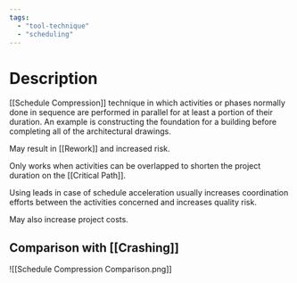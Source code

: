 ```yaml
---
tags:
  - "tool-technique"
  - "scheduling"
---
```

# Description
[[Schedule Compression]] technique in which activities or phases normally done in sequence are performed in parallel for at least a portion of their duration. An example is constructing the foundation for a building before completing all of the architectural drawings.

May result in [[Rework]] and increased risk.

Only works when activities can be overlapped to shorten the project duration on the [[Critical Path]].

Using leads in case of schedule acceleration usually increases coordination efforts between the activities concerned and increases quality risk.

May also increase project costs.
## Comparison with [[Crashing]]
![[Schedule Compression Comparison.png]]